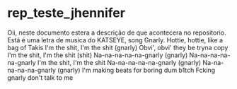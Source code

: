 # rep_teste_jhennifer
Oii, neste documento estera a descrição de que acontecera no repositorio.
Está é uma letra de musica do KATSEYE, song Gnarly.
Hottie, hottie, like a bag of Takis
I'm the shit, I'm the shit (gnarly)
Obvi', obvi' they be tryna copy
I'm the shit, I'm the shit (shit)
Na-na-na-na-na-gnarly (gnarly)
Na-na-na-na-na-gnarly
I'm the shit, I'm the shit
Na-na-na-na-na-gnarly (gnarly)
Na-na-na-na-na-gnarly (gnarly)
I'm making beats for boring dum b1tch
Fcking gnarly don't talk to me